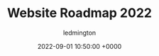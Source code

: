 ---
layout: post
title: "Website Roadmap 2022"
summary: "A new era (maybe)"
author: ledmington
date: '2022-09-01 10:50:00 +0000'
category:
 - blog
thumbnail: /assets/img/hundred-rabbits.png
keywords: blog
permalink: /blog/website-roadmap-2022/
usemathjax: true
published: false
---